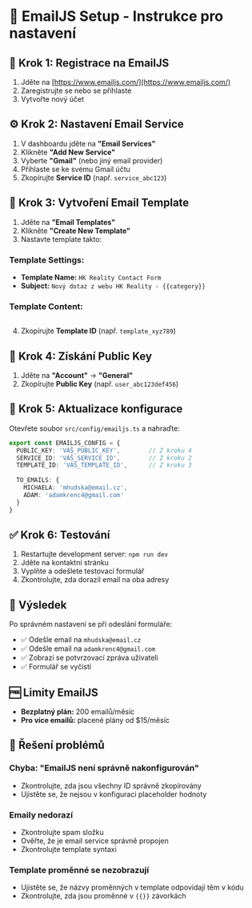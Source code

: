 # 📧 EmailJS Setup - Instrukce pro nastavení

## 🚀 Krok 1: Registrace na EmailJS

1. Jděte na [https://www.emailjs.com/](https://www.emailjs.com/)
2. Zaregistrujte se nebo se přihlaste
3. Vytvořte nový účet

## ⚙️ Krok 2: Nastavení Email Service

1. V dashboardu jděte na **"Email Services"**
2. Klikněte **"Add New Service"**
3. Vyberte **"Gmail"** (nebo jiný email provider)
4. Přihlaste se ke svému Gmail účtu
5. Zkopírujte **Service ID** (např. `service_abc123`)

## 📝 Krok 3: Vytvoření Email Template

1. Jděte na **"Email Templates"**
2. Klikněte **"Create New Template"**
3. Nastavte template takto:

### Template Settings:

- **Template Name:** `HK Reality Contact Form`
- **Subject:** `Nový dotaz z webu HK Reality - {{category}}`

### Template Content:

```html


```

4. Zkopírujte **Template ID** (např. `template_xyz789`)

## 🔑 Krok 4: Získání Public Key

1. Jděte na **"Account"** → **"General"**
2. Zkopírujte **Public Key** (např. `user_abc123def456`)

## 🔧 Krok 5: Aktualizace konfigurace

Otevřete soubor `src/config/emailjs.ts` a nahraďte:

```typescript
export const EMAILJS_CONFIG = {
  PUBLIC_KEY: 'VÁŠ_PUBLIC_KEY',        // Z kroku 4
  SERVICE_ID: 'VÁŠ_SERVICE_ID',        // Z kroku 2
  TEMPLATE_ID: 'VÁŠ_TEMPLATE_ID',      // Z kroku 3
  
  TO_EMAILS: {
    MICHAELA: 'mhudska@email.cz',
    ADAM: 'adamkrenc4@gmail.com'
  }
}
```

## ✅ Krok 6: Testování

1. Restartujte development server: `npm run dev`
2. Jděte na kontaktní stránku
3. Vyplňte a odešlete testovací formulář
4. Zkontrolujte, zda dorazil email na oba adresy

## 🎯 Výsledek

Po správném nastavení se při odeslání formuláře:

- ✅ Odešle email na `mhudska@email.cz`
- ✅ Odešle email na `adamkrenc4@gmail.com`
- ✅ Zobrazí se potvrzovací zpráva uživateli
- ✅ Formulář se vyčistí

## 🆓 Limity EmailJS

- **Bezplatný plán:** 200 emailů/měsíc
- **Pro více emailů:** placené plány od $15/měsíc

## 🐛 Řešení problémů

### Chyba: "EmailJS není správně nakonfigurován"

- Zkontrolujte, zda jsou všechny ID správně zkopírovány
- Ujistěte se, že nejsou v konfiguraci placeholder hodnoty

### Emaily nedorazí

- Zkontrolujte spam složku
- Ověřte, že je email service správně propojen
- Zkontrolujte template syntaxi

### Template proměnné se nezobrazují

- Ujistěte se, že názvy proměnných v template odpovídají těm v kódu
- Zkontrolujte, zda jsou proměnné v `{{}}` závorkách
